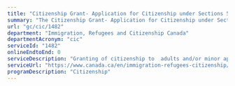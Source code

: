 ```yaml
---
title: "Citizenship Grant- Application for Citizenship under Sections 5(1), 5(2), 5(4) of the Citizenship Act"
summary: "The Citizenship Grant- Application for Citizenship under Sections 5(1), 5(2), 5(4) of the Citizenship Act service from Immigration, Refugees and Citizenship Canada is not available end-to-end online, according to the GC Service Inventory."
url: "gc/cic/1482"
department: "Immigration, Refugees and Citizenship Canada"
departmentAcronym: "cic"
serviceId: "1482"
onlineEndtoEnd: 0
serviceDescription: "Granting of citizenship to  adults and/or minor applicants who have either met all the requirements to become naturalized citizens or have been granted citizenship per the discretion of the IRCC Minister."
serviceUrl: "https://www.canada.ca/en/immigration-refugees-citizenship/services/canadian-citizenship/become-canadian-citizen/apply.html"
programDescription: "Citizenship"
---
```


